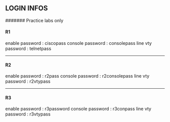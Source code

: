 
## LOGIN INFOS 
####### Practice labs only 

#### R1 
enable password   :   ciscopass
console password  :   consolepass
line vty password :   telnetpass

-----
#### R2
enable password   :   r2pass
console password  :   r2consolepass
line vty password :   r2vtypass

---
#### R3
enable password   :   r3password
console password  :   r3conpass
line vty password :   r3vtypass


